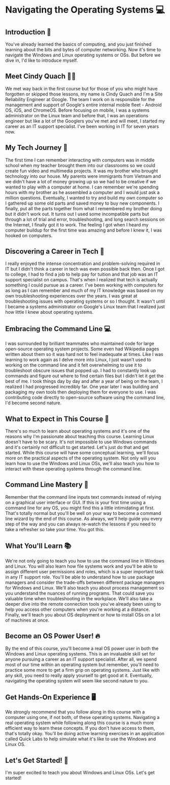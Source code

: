 # Navigating the Operating Systems 💻

## Introduction 👋

You've already learned the basics of computing, and you just finished learning about the bits and bytes of computer networking. Now it's time to navigate the Windows and Linux operating systems or OSs. But before we dive in, I'd like to introduce myself. 

## Meet Cindy Quach 🙋‍♀️

We met way back in the first course but for those of you who might have forgotten or skipped those lessons, my name is Cindy Quach and I'm a Site Reliability Engineer at Google. The team I work on is responsible for the management and support of Google's entire internal mobile fleet - Android OS, iOS, and ChromeOS. Before focusing on mobile, I was a systems administrator on the Linux team and before that, I was an operations engineer but like a lot of the Googlers you've met and will meet, I started my career as an IT support specialist. I've been working in IT for seven years now.

## My Tech Journey 🚀

The first time I can remember interacting with computers was in middle school when my teacher brought them into our classrooms so we could create fun video and multimedia projects. It was my brother who brought technology into our house. My parents were immigrants from Vietnam and we didn't have a lot of money growing up so we had to be creative if we wanted to play with a computer at home. I can remember we're spending hours with my brother as he assembled a computer and I would just ask a million questions. Eventually, I wanted to try and build my own computer so I gathered up some old parts and saved money to buy new components. I finally, put all the parts together from what I remembered my brother doing but it didn't work out. It turns out I used some incompatible parts but through a lot of trial and error, troubleshooting, and long search sessions on the Internet, I finally got it to work. The feeling I got when I heard my computer buildup for the first time was amazing and before I knew it, I was hooked on computers.

## Discovering a Career in Tech 💼

I really enjoyed the intense concentration and problem-solving required in IT but I didn't think a career in tech was even possible back then. Once I got to college, I had to find a job to help pay for tuition and that job was an IT support specialist on campus. That's when I realized that tech is actually something I could pursue as a career. I've been working with computers for as long as I can remember and much of my IT knowledge was based on my own troubleshooting experiences over the years. I was great at troubleshooting issues with operating systems or so I thought. It wasn't until I became a systems administrator on Google's Linux team that I realized just how little I knew about operating systems.

## Embracing the Command Line 💻

I was surrounded by brilliant teammates who maintained code for large open-source operating system projects. Some even had Wikipedia pages written about them so it was hard not to feel inadequate at times. Like I was learning to work again as I delve more into Linux, I just wasn't used to working on the command line and it felt overwhelming to use it to troubleshoot obscure issues that popped up. I had to constantly look up commands and figure out where to find certain files but I didn't let it get the best of me. I took things day by day and after a year of being on the team, I realized I had progressed incredibly far. One year later I was building and packaging my own tools then deploying them for everyone to use. I was contributing code directly to open-source software using the command line, I'd become second nature.

## What to Expect in This Course 🎯

There's so much to learn about operating systems and it's one of the reasons why I'm passionate about teaching this course. Learning Linux doesn't have to be scary. It's not impossible to use Windows commands and it's certainly not difficult to get started. Let's just do that and get started. While this course will have some conceptual learning, we'll focus more on the practical aspects of the operating system. Not only will you learn how to use the Windows and Linux OSs, we'll also teach you how to interact with these operating systems through the command line.

## Command Line Mastery 💪

Remember that the command line inputs text commands instead of relying on a graphical user interface or GUI. If this is your first time using a command line for any OS, you might find this a little intimidating at first. That's totally normal but you'll be well on your way to become a command line wizard by the end of this course. As always, we'll help guide you every step of the way and you can always re-watch the lessons if you need to take a refresher so take your time. You got this.

## What You'll Learn 📚

We're not only going to teach you how to use the command line in Windows and Linux. You will also learn how file systems work and you'll be able to assign different user permissions and roles, which is a super important task in any IT support role. You'll be able to understand how to use package managers and consider the trade-offs between different package managers for Windows and Linux. We'll also teach you about process management so you understand the nuances of running programs. That could save you valuable time when troubleshooting in the workplace. We'll also take a deeper dive into the remote connection tools you've already been using to help you access other computers when you're working at a distance. Finally, we'll teach you about OS deployment or how to install OSs on a lot of machines at once.

## Become an OS Power User! 🔥

By the end of this course, you'll become a real OS power user in both the Windows and Linux operating systems. This is an invaluable skill set for anyone pursuing a career as an IT support specialist. After all, we spend most of our time within an operating system but remember, you'll need to practice some more to get a firm grip on operating systems. Just like with any skill, you need to really apply yourself to get good at it. Eventually, navigating the operating system will seem like second nature to you.

## Get Hands-On Experience 🖥️

We strongly recommend that you follow along in this course with a computer using one, if not both, of these operating systems. Navigating a real operating system while following along this course is a much more efficient way to learn these concepts. If you don't have access to them, that's totally okay. You'll be doing active learning exercises in an application called Quick Labs to help simulate what it's like to use the Windows and Linux OS.

## Let's Get Started! 🚀

I'm super excited to teach you about Windows and Linux OSs. Let's get started!
